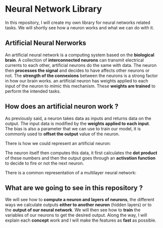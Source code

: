 # Neural Network Library
In this repository, I will create my own library for neural networks related tasks.
We will shortly see how a neuron works and what we can do with it.


## Artificial Neural Nerworks
An artificial neural network is a computing system based on the <b>biological brain</b>.
A collection of <b>interconnected neurons</b> can transmit electrical currents to each other, artificial neurons do the same with data. The neuron then <b>processes the signal</b> and decides to have affects other neurons or not.
The <b>strength of the connexions</b> between the neurons is a strong factor in how our brain works. an artificial neuron has weights applied to each input of the neuron to mimic this mechanism. These <b>weights are trained</b> to perform the intended tasks.


## How does an artificial neuron work ?
As previously said, a neuron takes data as inputs and returns data on the output.
The input data is modified by the <b>weights applied to each input</b>. The bias is also a parameter that we can use to train our model, it is commonly used to <b>offset the output</b> value of the neuron.

There is how we could represent an artificial neuron: 

The neuron itself then computes this data, it first calculates the <b>dot product</b> of these numbers and then the output goes through an <b>activation function</b> to decide to fire or not the next neuron.

There is a common representation of a multilayer neural network:


## What are we going to see in this repository ?
We will see how to <b>compute a neuron and layers of neurons</b>, the different ways we calculate outputs <b>either to another neuron</b> (hidden layers) or to the <b>output of our neural network</b>.
We will then see how to <b>train</b> the variables of our neurons to get the desired output.
Along the way, I will explain each <b>concept</b> work and I will make the features as <b>fast</b> as possible.
